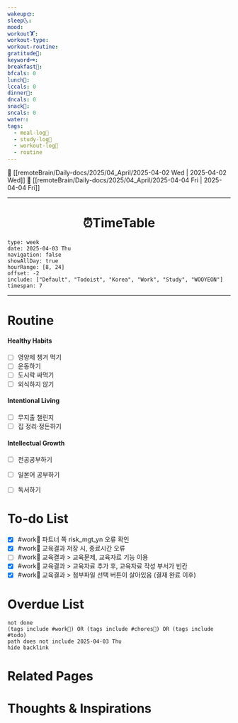 ```yaml
---
wakeup🌞: 
sleep🌜: 
mood: 
workout🏋️: 
workout-type: 
workout-routine: 
gratitude🙏: 
keyword🗝️: 
breakfast🍳: 
bfcals: 0
lunch🍚: 
lccals: 0
dinner🥗: 
dncals: 0
snack🍬: 
sncals: 0
water💧: 
tags:
  - meal-log📝
  - study-log📓
  - workout-log💪
  - routine
---
```


🔺 [[remoteBrain/Daily-docs/2025/04_April/2025-04-02 Wed | 2025-04-02 Wed]]
🔻 [[remoteBrain/Daily-docs/2025/04_April/2025-04-04 Fri | 2025-04-04 Fri]]
___
<h1> <center>⏰TimeTable </center> </h1>

```gEvent
type: week
date: 2025-04-03 Thu
navigation: false
showAllDay: true
hourRange: [8, 24]
offset: -2
include: ["Default", "Todoist", "Korea", "Work", "Study", "WOOYEON"]
timespan: 7
```

--- 


# Routine 

####  Healthy Habits
- [ ] 영양제 챙겨 먹기
- [ ] 운동하기
- [ ] 도시락 싸먹기 
- [ ] 외식하지 않기 

####  Intentional Living 
- [ ] 무지출 챌린지 
- [ ] 집 정리·정돈하기

#### Intellectual Growth
- [ ] 전공공부하기
- [ ] 일본어 공부하기
- [ ] 독서하기



# To-do List

- [x] #work💼 파트너 쪽 risk_mgt_yn 오류 확인
- [x] #work💼 교육결과 저장 시, 종료시간 오류
- [ ] #work💼 교육결과 > 교육문제, 교육자료 기능 이용 
- [x] #work💼 교육결과 > 교육자료 추가 후, 교육자료 작성 부서가 빈칸
- [x] #work💼 교육결과 > 첨부파일 선택 버튼이 살아있음 (결재 완료 이후)

# Overdue List
```tasks
not done
(tags include #work💼) OR (tags include #chores🧺) OR (tags include #todo)
path does not include 2025-04-03 Thu
hide backlink
```

# Related Pages



# Thoughts & Inspirations

